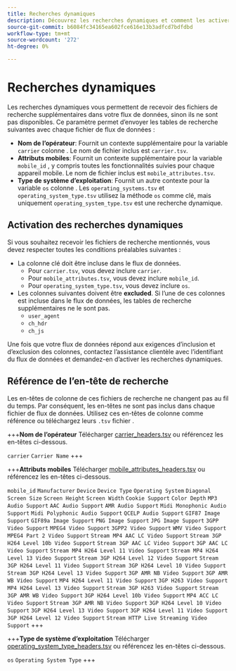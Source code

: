 ```yaml
---
title: Recherches dynamiques
description: Découvrez les recherches dynamiques et comment les activer. Inclut les opérateurs, les attributs mobiles et les types de système d’exploitation.
source-git-commit: b6084fc34165ea602fce616e13b3adfcd7bdfdbd
workflow-type: tm+mt
source-wordcount: '272'
ht-degree: 0%

---
```


# Recherches dynamiques

Les recherches dynamiques vous permettent de recevoir des fichiers de recherche supplémentaires dans votre flux de données, sinon ils ne sont pas disponibles. Ce paramètre permet d’envoyer les tables de recherche suivantes avec chaque fichier de flux de données :

* **Nom de l’opérateur**: Fournit un contexte supplémentaire pour la variable `carrier` colonne . Le nom de fichier inclus est `carrier.tsv`.
* **Attributs mobiles**: Fournit un contexte supplémentaire pour la variable `mobile_id` , y compris toutes les fonctionnalités suivies pour chaque appareil mobile. Le nom de fichier inclus est `mobile_attributes.tsv`.
* **Type de système d’exploitation**: Fournit un autre contexte pour la variable `os` colonne . Les `operating_systems.tsv` et `operating_system_type.tsv` utilisez la méthode `os` comme clé, mais uniquement `operating_system_type.tsv` est une recherche dynamique.

## Activation des recherches dynamiques

Si vous souhaitez recevoir les fichiers de recherche mentionnés, vous devez respecter toutes les conditions préalables suivantes :

* La colonne clé doit être incluse dans le flux de données.
   * Pour `carrier.tsv`, vous devez inclure `carrier`.
   * Pour `mobile_attributes.tsv`, vous devez inclure `mobile_id`.
   * Pour `operating_system_type.tsv`, vous devez inclure `os`.
* Les colonnes suivantes doivent être **excluded**. Si l’une de ces colonnes est incluse dans le flux de données, les tables de recherche supplémentaires ne le sont pas.
   * `user_agent`
   * `ch_hdr`
   * `ch_js`

Une fois que votre flux de données répond aux exigences d’inclusion et d’exclusion des colonnes, contactez l’assistance clientèle avec l’identifiant du flux de données et demandez-en d’activer les recherches dynamiques.

## Référence de l’en-tête de recherche

Les en-têtes de colonne de ces fichiers de recherche ne changent pas au fil du temps. Par conséquent, les en-têtes ne sont pas inclus dans chaque fichier de flux de données. Utilisez ces en-têtes de colonne comme référence ou téléchargez leurs `.tsv` fichier .

+++**Nom de l’opérateur**
Télécharger [carrier_headers.tsv](assets/carrier_headers.tsv) ou référencez les en-têtes ci-dessous.

`carrier`
`Carrier Name`
+++

+++**Attributs mobiles**
Télécharger [mobile_attributes_headers.tsv](assets/mobile_attributes_headers.tsv) ou référencez les en-têtes ci-dessous.

`mobile_id`
`Manufacturer`
`Device`
`Device Type`
`Operating System`
`Diagonal Screen Size`
`Screen Height`
`Screen Width`
`Cookie Support`
`Color Depth`
`MP3 Audio Support`
`AAC Audio Support`
`AMR Audio Support`
`Midi Monophonic Audio Support`
`Midi Polyphonic Audio Support`
`QCELP Audio Support`
`GIF87 Image Support`
`GIF89a Image Support`
`PNG Image Support`
`JPG Image Support`
`3GPP Video Support`
`MPEG4 Video Support`
`3GPP2 Video Support`
`WMV Video Support`
`MPEG4 Part 2 Video Support`
`Stream MP4 AAC LC Video Support`
`Stream 3GP H264 Level 10b Video Support`
`Stream 3GP AAC LC Video Support`
`3GP AAC LC Video Support`
`Stream MP4 H264 Level 11 Video Support`
`Stream MP4 H264 Level 13 Video Support`
`Stream 3GP H264 Level 12 Video Support`
`Stream 3GP H264 Level 11 Video Support`
`Stream 3GP H264 Level 10 Video Support`
`Stream 3GP H264 Level 13 Video Support`
`3GP AMR NB Video Support`
`3GP AMR WB Video Support`
`MP4 H264 Level 11 Video Support`
`3GP H263 Video Support`
`MP4 H264 Level 13 Video Support`
`Stream 3GP H263 Video Support`
`Stream 3GP AMR WB Video Support`
`3GP H264 Level 10b Video Support`
`MP4 ACC LC Video Support`
`Stream 3GP AMR NB Video Support`
`3GP H264 Level 10 Video Support`
`3GP H264 Level 13 Video Support`
`3GP H264 Level 11 Video Support`
`3GP H264 Level 12 Video Support`
`Stream HTTP Live Streaming Video Support`
+++

+++**Type de système d’exploitation**
Télécharger [operating_system_type_headers.tsv](assets/operating_system_type_headers.tsv) ou référencez les en-têtes ci-dessous.

`os`
`Operating System Type`
+++